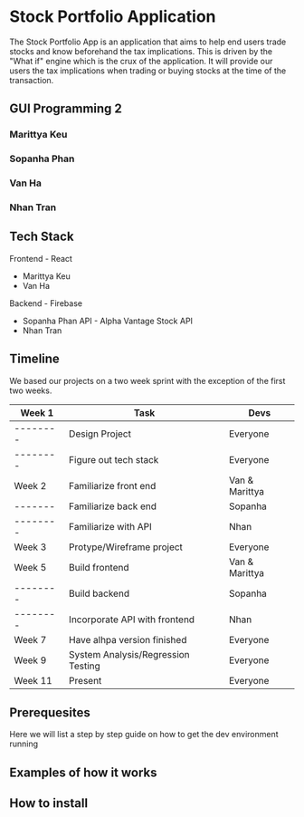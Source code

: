 # Stock Portfolio Application
The Stock Portfolio App is an application that aims to help end users trade stocks and know beforehand the tax implications. This is driven by the "What if" engine which is the crux of the application. It will provide our users the tax implications when trading or buying stocks at the time of the transaction.  

## GUI Programming 2
### Marittya Keu
### Sopanha Phan
### Van Ha
### Nhan Tran

## Tech Stack
Frontend - React
- Marittya Keu
- Van Ha


Backend - Firebase
- Sopanha Phan
API - Alpha Vantage Stock API
- Nhan Tran

## Timeline
We based our projects on a two week sprint with the exception of the first two weeks.


| Week 1 | Task | Devs |
|--------|------|------|
|--------|Design Project| Everyone |
|--------|Figure out tech stack| Everyone |
| Week 2 |Familiarize front end | Van & Marittya|
|------- |Familiarize back end | Sopanha |
|--------|Familiarize with API | Nhan |
| Week 3 |Protype/Wireframe project | Everyone |
| Week 5 |Build frontend | Van & Marittya |
|--------|Build backend | Sopanha |
|--------|Incorporate API with frontend| Nhan |
| Week 7 | Have alhpa version finished| Everyone |
| Week 9 | System Analysis/Regression Testing| Everyone |
| Week 11 | Present | Everyone |


   
## Prerequesites
Here we will list a step by step guide on how to get the dev environment running


## Examples of how it works


## How to install
